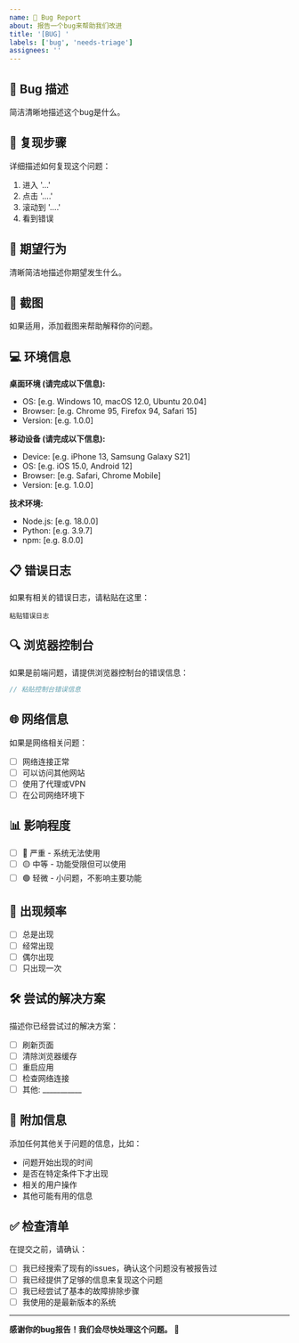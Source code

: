 ```yaml
---
name: 🐛 Bug Report
about: 报告一个bug来帮助我们改进
title: '[BUG] '
labels: ['bug', 'needs-triage']
assignees: ''
---
```


## 🐛 Bug 描述

简洁清晰地描述这个bug是什么。

## 🔄 复现步骤

详细描述如何复现这个问题：

1. 进入 '...'
2. 点击 '....'
3. 滚动到 '....'
4. 看到错误

## 🎯 期望行为

清晰简洁地描述你期望发生什么。

## 📸 截图

如果适用，添加截图来帮助解释你的问题。

## 💻 环境信息

**桌面环境 (请完成以下信息):**
- OS: [e.g. Windows 10, macOS 12.0, Ubuntu 20.04]
- Browser: [e.g. Chrome 95, Firefox 94, Safari 15]
- Version: [e.g. 1.0.0]

**移动设备 (请完成以下信息):**
- Device: [e.g. iPhone 13, Samsung Galaxy S21]
- OS: [e.g. iOS 15.0, Android 12]
- Browser: [e.g. Safari, Chrome Mobile]
- Version: [e.g. 1.0.0]

**技术环境:**
- Node.js: [e.g. 18.0.0]
- Python: [e.g. 3.9.7]
- npm: [e.g. 8.0.0]

## 📋 错误日志

如果有相关的错误日志，请粘贴在这里：

```
粘贴错误日志
```

## 🔍 浏览器控制台

如果是前端问题，请提供浏览器控制台的错误信息：

```javascript
// 粘贴控制台错误信息
```

## 🌐 网络信息

如果是网络相关问题：
- [ ] 网络连接正常
- [ ] 可以访问其他网站
- [ ] 使用了代理或VPN
- [ ] 在公司网络环境下

## 📊 影响程度

- [ ] 🔴 严重 - 系统无法使用
- [ ] 🟡 中等 - 功能受限但可以使用
- [ ] 🟢 轻微 - 小问题，不影响主要功能

## 🔄 出现频率

- [ ] 总是出现
- [ ] 经常出现
- [ ] 偶尔出现
- [ ] 只出现一次

## 🛠️ 尝试的解决方案

描述你已经尝试过的解决方案：

- [ ] 刷新页面
- [ ] 清除浏览器缓存
- [ ] 重启应用
- [ ] 检查网络连接
- [ ] 其他: ___________

## 📝 附加信息

添加任何其他关于问题的信息，比如：
- 问题开始出现的时间
- 是否在特定条件下才出现
- 相关的用户操作
- 其他可能有用的信息

## ✅ 检查清单

在提交之前，请确认：

- [ ] 我已经搜索了现有的issues，确认这个问题没有被报告过
- [ ] 我已经提供了足够的信息来复现这个问题
- [ ] 我已经尝试了基本的故障排除步骤
- [ ] 我使用的是最新版本的系统

---

**感谢你的bug报告！我们会尽快处理这个问题。** 🙏
